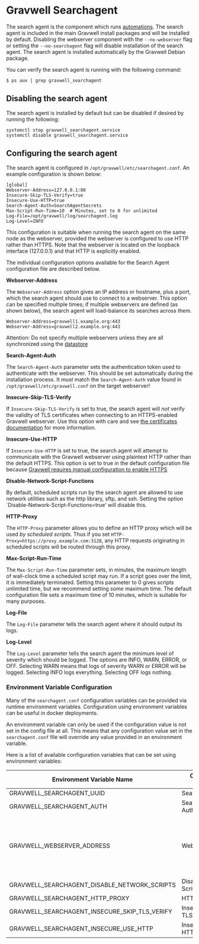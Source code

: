 # Gravwell Searchagent

The search agent is the component which runs [automations](scheduledsearch.md). The search agent is included in the main Gravwell install packages and will be installed by default. Disabling the webserver component with the `--no-webserver` flag or setting the `--no-searchagent` flag will disable installation of the search agent. The search agent is installed automatically by the Gravwell Debian package.

You can verify the search agent is running with the following command:

```
$ ps aux | grep gravwell_searchagent
```

## Disabling the search agent

The search agent is installed by default but can be disabled if desired by running the following:

```
systemctl stop gravwell_searchagent.service
systemctl disable gravwell_searchagent.service
```

## Configuring the search agent

The search agent is configured in `/opt/gravwell/etc/searchagent.conf`. An example configuration is shown below:

```
[global]
Webserver-Address=127.0.0.1:80
Insecure-Skip-TLS-Verify=true
Insecure-Use-HTTP=true
Search-Agent-Auth=SearchAgentSecrets
Max-Script-Run-Time=10	# Minutes, set to 0 for unlimited
Log-File=/opt/gravwell/log/searchagent.log
Log-Level=INFO
```

This configuration is suitable when running the search agent on the same node as the webserver, provided the webserver is configured to use HTTP rather than HTTPS. Note that the webserver is located on the loopback interface (127.0.0.1) and that HTTP is explicitly enabled.

The individual configuration options available for the Search Agent configuration file are described below.

**Webserver-Address**

The `Webserver-Address` option gives an IP address or hostname, plus a port, which the search agent should use to connect to a webserver. This option can be specified multiple times; if multiple webservers are defined (as shown below), the search agent will load-balance its searches across them.

```
Webserver-Address=gravwell1.example.org:443
Webserver-Address=gravwell2.example.org:443
```

Attention: Do not specify multiple webservers unless they are all synchronized using the [datastore](#!distributed/frontend.md)

**Search-Agent-Auth**

The `Search-Agent-Auth` parameter sets the authentication token used to authenticate with the webserver. This should be set automatically during the installation process. It *must* match the `Search-Agent-Auth` value found in `/opt/gravwell/etc/gravwell.conf` on the target webserver!

**Insecure-Skip-TLS-Verify**

If `Insecure-Skip-TLS-Verify` is set to true, the search agent will *not* verify the validity of TLS certificates when connecting to an HTTPS-enabled Gravwell webserver. Use this option with care and see [the certificates documentation](#!configuration/certificates.md) for more information.

**Insecure-Use-HTTP**

If `Insecure-Use-HTTP` is set to true, the search agent will attempt to communicate with the Gravwell webserver using plaintext HTTP rather than the default HTTPS. This option is set to true in the default configuration file because [Gravwell requires manual configuration to enable HTTPS](#!configuration/certificates.md)

**Disable-Network-Script-Functions**

By default, scheduled scripts run by the search agent are allowed to use network utilities such as the http library, sftp, and ssh. Setting the option `Disable-Network-Script-Functions=true' will disable this.

**HTTP-Proxy**

The `HTTP-Proxy` parameter allows you to define an HTTP proxy which will be used *by scheduled scripts*. Thus if you set `HTTP-Proxy=https://proxy.example.com:3128`, any HTTP requests originating in scheduled scripts will be routed through this proxy.

**Max-Script-Run-Time**

The `Max-Script-Run-Time` parameter sets, in minutes, the maximum length of wall-clock time a scheduled script may run. If a script goes over the limit, it is immediately terminated. Setting this parameter to 0 gives scripts unlimited time, but we recommend setting *some* maximum time. The default configuration file sets a maximum time of 10 minutes, which is suitable for many purposes.

**Log-File**

The `Log-File` parameter tells the search agent where it should output its logs.

**Log-Level**

The `Log-Level` parameter tells the search agent the minimum level of severity which should be logged. The options are INFO, WARN, ERROR, or OFF. Selecting WARN means that logs of severity WARN or ERROR will be logged. Selecting INFO logs everything. Selecting OFF logs nothing.

### Environment Variable Configuration

Many of the `searchagent.conf` configuration variables can be provided via runtime environment variables.  Configuration using environment variables can be useful in docker deployments.

An environment variable can only be used if the configuration value is not set in the config file at all.  This means that any configuration value set in the `searchagent.conf` file will override any value provided in an environment variable.

Here is a list of available configuration variables that can be set using environment variables:

| Environment Variable Name | Configuration Parameter | Notes |
|---------------------------|-------------------------|-------|
| GRAVWELL_SEARCHAGENT_UUID | Searchagent-UUID        | |
| GRAVWELL_SEARCHAGENT_AUTH | Search-Agent-Auth       | |
| GRAVWELL_WEBSERVER_ADDRESS | Webserver_Address      | Multiple addresses may be provided as a comma seperated list |
| GRAVWELL_SEARCHAGENT_DISABLE_NETWORK_SCRIPTS | Disable-Network-Script-Functions | boolean value |
| GRAVWELL_SEARCHAGENT_HTTP_PROXY | HTTP-Proxy | |
| GRAVWELL_SEARCHAGENT_INSECURE_SKIP_TLS_VERIFY | Insecure-Skip-TLS-Verify | boolean value |
| GRAVWELL_SEARCHAGENT_INSECURE_USE_HTTP | Insecure-Use-HTTP | boolean value |
